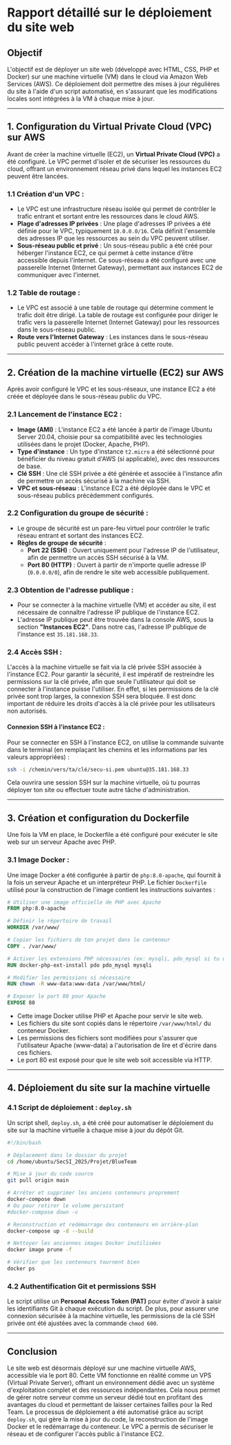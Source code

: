 
# Rapport détaillé sur le déploiement du site web

## Objectif

L'objectif est de déployer un site web (développé avec HTML, CSS, PHP et Docker) sur une machine virtuelle (VM) dans le cloud via Amazon Web Services (AWS). Ce déploiement doit permettre des mises à jour régulières du site à l'aide d'un script automatisé, en s'assurant que les modifications locales sont intégrées à la VM à chaque mise à jour.

---

## 1. Configuration du Virtual Private Cloud (VPC) sur AWS

Avant de créer la machine virtuelle (EC2), un **Virtual Private Cloud (VPC)** a été configuré. Le VPC permet d'isoler et de sécuriser les ressources du cloud, offrant un environnement réseau privé dans lequel les instances EC2 peuvent être lancées.

### 1.1 Création d'un VPC :
- Le VPC est une infrastructure réseau isolée qui permet de contrôler le trafic entrant et sortant entre les ressources dans le cloud AWS.
- **Plage d'adresses IP privées** : Une plage d'adresses IP privées a été définie pour le VPC, typiquement `10.0.0.0/16`. Cela définit l'ensemble des adresses IP que les ressources au sein du VPC peuvent utiliser.
- **Sous-réseau public et privé** : Un sous-réseau public a été créé pour héberger l'instance EC2, ce qui permet à cette instance d’être accessible depuis l'internet. Ce sous-réseau a été configuré avec une passerelle Internet (Internet Gateway), permettant aux instances EC2 de communiquer avec l'internet.

### 1.2 Table de routage :
- Le VPC est associé à une table de routage qui détermine comment le trafic doit être dirigé. La table de routage est configurée pour diriger le trafic vers la passerelle Internet (Internet Gateway) pour les ressources dans le sous-réseau public.
- **Route vers l'Internet Gateway** : Les instances dans le sous-réseau public peuvent accéder à l'internet grâce à cette route.

---

## 2. Création de la machine virtuelle (EC2) sur AWS

Après avoir configuré le VPC et les sous-réseaux, une instance EC2 a été créée et déployée dans le sous-réseau public du VPC.

### 2.1 Lancement de l'instance EC2 :
- **Image (AMI)** : L'instance EC2 a été lancée à partir de l'image Ubuntu Server 20.04, choisie pour sa compatibilité avec les technologies utilisées dans le projet (Docker, Apache, PHP).
- **Type d'instance** : Un type d'instance `t2.micro` a été sélectionné pour bénéficier du niveau gratuit d'AWS (si applicable), avec des ressources de base.
- **Clé SSH** : Une clé SSH privée a été générée et associée à l'instance afin de permettre un accès sécurisé à la machine via SSH.
- **VPC et sous-réseau** : L'instance EC2 a été déployée dans le VPC et sous-réseau publics précédemment configurés.

### 2.2 Configuration du groupe de sécurité :
- Le groupe de sécurité est un pare-feu virtuel pour contrôler le trafic réseau entrant et sortant des instances EC2.
- **Règles de groupe de sécurité** :
  - **Port 22 (SSH)** : Ouvert uniquement pour l'adresse IP de l'utilisateur, afin de permettre un accès SSH sécurisé à la VM.
  - **Port 80 (HTTP)** : Ouvert à partir de n'importe quelle adresse IP (`0.0.0.0/0`), afin de rendre le site web accessible publiquement.

### 2.3 Obtention de l'adresse publique :
- Pour se connecter à la machine virtuelle (VM) et accéder au site, il est nécessaire de connaître l'adresse IP publique de l'instance EC2.
- L'adresse IP publique peut être trouvée dans la console AWS, sous la section **"Instances EC2"**. Dans notre cas, l'adresse IP publique de l'instance est `35.181.168.33`.

### 2.4 Accès SSH :
L'accès à la machine virtuelle se fait via la clé privée SSH associée à l'instance EC2. Pour garantir la sécurité, il est impératif de restreindre les permissions sur la clé privée, afin que seule l'utilisateur qui doit se connecter à l'instance puisse l'utiliser. En effet, si les permissions de la clé privée sont trop larges, la connexion SSH sera bloquée. Il est donc important de réduire les droits d'accès à la clé privée pour les utilisateurs non autorisés.

#### Connexion SSH à l'instance EC2 :
Pour se connecter en SSH à l'instance EC2, on utilise la commande suivante dans le terminal (en remplaçant les chemins et les informations par les valeurs appropriées) :

```bash
ssh -i /chemin/vers/ta/clé/secu-si.pem ubuntu@35.181.168.33
```

Cela ouvrira une session SSH sur la machine virtuelle, où tu pourras déployer ton site ou effectuer toute autre tâche d'administration.


---

## 3. Création et configuration du Dockerfile

Une fois la VM en place, le Dockerfile a été configuré pour exécuter le site web sur un serveur Apache avec PHP.

### 3.1 Image Docker :
Une image Docker a été configurée à partir de `php:8.0-apache`, qui fournit à la fois un serveur Apache et un interpréteur PHP. Le fichier `Dockerfile` utilisé pour la construction de l'image contient les instructions suivantes :
```dockerfile
# Utiliser une image officielle de PHP avec Apache
FROM php:8.0-apache

# Définir le répertoire de travail
WORKDIR /var/www/

# Copier les fichiers de ton projet dans le conteneur
COPY . /var/www/

# Activer les extensions PHP nécessaires (ex: mysqli, pdo_mysql si tu utilises une BDD)
RUN docker-php-ext-install pdo pdo_mysql mysqli

# Modifier les permissions si nécessaire
RUN chown -R www-data:www-data /var/www/html/

# Exposer le port 80 pour Apache
EXPOSE 80
```

- Cette image Docker utilise PHP et Apache pour servir le site web.
- Les fichiers du site sont copiés dans le répertoire `/var/www/html/` du conteneur Docker.
- Les permissions des fichiers sont modifiées pour s'assurer que l'utilisateur Apache (www-data) a l'autorisation de lire et d'écrire dans ces fichiers.
- Le port 80 est exposé pour que le site web soit accessible via HTTP.

---

## 4. Déploiement du site sur la machine virtuelle

### 4.1 Script de déploiement : `deploy.sh`

Un script shell, `deploy.sh`, a été créé pour automatiser le déploiement du site sur la machine virtuelle à chaque mise à jour du dépôt Git.

```bash
#!/bin/bash

# Déplacement dans le dossier du projet
cd /home/ubuntu/SecSI_2025/Projet/BlueTeam

# Mise à jour du code source
git pull origin main

# Arrêter et supprimer les anciens conteneurs proprement
docker-compose down
# Ou pour retirer le volume persistant
#docker-compose down -v

# Reconstruction et redémarrage des conteneurs en arrière-plan
docker-compose up -d --build

# Nettoyer les anciennes images Docker inutilisées
docker image prune -f

# Vérifier que les conteneurs tournent bien
docker ps
```

### 4.2 Authentification Git et permissions SSH

Le script utilise un **Personal Access Token (PAT)** pour éviter d'avoir à saisir les identifiants Git à chaque exécution du script. De plus, pour assurer une connexion sécurisée à la machine virtuelle, les permissions de la clé SSH privée ont été ajustées avec la commande `chmod 600`.

---

## Conclusion

Le site web est désormais déployé sur une machine virtuelle AWS, accessible via le port 80. Cette VM fonctionne en réalité comme un VPS (Virtual Private Server), offrant un environnement dédié avec un système d'exploitation complet et des ressources indépendantes. Cela nous permet de gérer notre serveur comme un serveur dédié tout en profitant des avantages du cloud et permettant de laisser certaines failles pour la Red Team. Le processus de déploiement a été automatisé grâce au script `deploy.sh`, qui gère la mise à jour du code, la reconstruction de l'image Docker et le redémarrage du conteneur. Le VPC a permis de sécuriser le réseau et de configurer l'accès public à l'instance EC2. 
